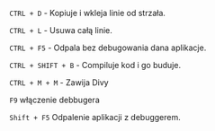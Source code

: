`CTRL + D` - Kopiuje i wkleja linie od strzała.

`CTRL + L` - Usuwa całą linie.

`CTRL + F5` - Odpala bez debugowania dana aplikacje.

`CTRL + SHIFT + B` - Compiluje kod i go buduje.

`CTRL + M + M` - Zawija Divy

`F9` włączenie debbugera

`Shift + F5` Odpalenie aplikacji z debuggerem.


